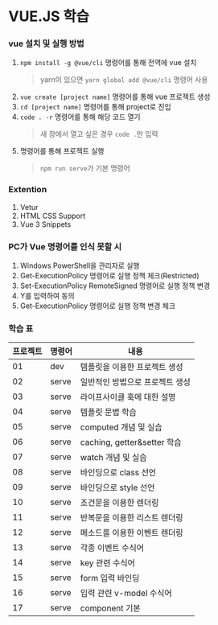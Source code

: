 # VUE.JS 학습

### vue 설치 및 실행 방법
1. ```npm install -g @vue/cli``` 명령어를 통해 전역에 vue 설치
    > yarn이 있으면 ```yarn global add @vue/cli``` 명령어 사용
2. ```vue create [project name]``` 명령어를 통해 vue 프로젝트 생성
3. ```cd [project name]``` 명령어를 통해 project로 진입
4. ```code . -r``` 명령어를 통해 해당 코드 열기
    > 새 창에서 열고 싶은 경우 ```code .```만 입력
5. 명령어를 통해 프로젝트 실행
    > ```npm run serve```가 기본 명령어

### Extention
1. Vetur
2. HTML CSS Support
3. Vue 3 Snippets

### PC가 Vue 명령어를 인식 못할 시
1. Windows PowerShell을 관리자로 실행
2. Get-ExecutionPolicy 명령어로 실행 정책 체크(Restricted)
3. Set-ExecutionPolicy RemoteSigned 명령어로 실행 정책 변경
4. Y를 입력하여 동의
5. Get-ExecutionPolicy 명령어로 실행 정책 변경 체크

### 학습 표
프로젝트 | 명령어 | 내용 
-- | -- | --
01 | dev | 템플릿을 이용한 프로젝트 생성
02 | serve | 일반적인 방법으로 프로젝트 생성
03 | serve | 라이프사이클 훅에 대한 설명
04 | serve | 템플릿 문법 학습
05 | serve | computed 개념 및 실습
06 | serve | caching, getter&setter 학습
07 | serve | watch 개념 및 실습
08 | serve | 바인딩으로 class 선언
09 | serve | 바인딩으로 style 선언
10 | serve | 조건문을 이용한 렌더링
11 | serve | 반복문을 이용한 리스트 렌더링
12 | serve | 메소드를 이용한 이벤트 렌더링
13 | serve | 각종 이벤트 수식어
14 | serve | key 관련 수식어
15 | serve | form 입력 바인딩
16 | serve | 입력 관련 v-model 수식어
17 | serve | component 기본